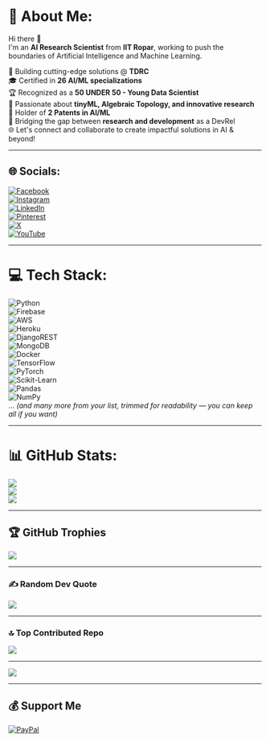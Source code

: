 # 💫 About Me:
Hi there 👋  
I'm an **AI Research Scientist** from **IIT Ropar**, working to push the boundaries of Artificial Intelligence and Machine Learning.  

🔬 Building cutting-edge solutions @ **TDRC**  
🎓 Certified in **26 AI/ML specializations**  
🏆 Recognized as a **50 UNDER 50 - Young Data Scientist**  
🧠 Passionate about **tinyML, Algebraic Topology, and innovative research**  
📜 Holder of **2 Patents in AI/ML**  
💬 Bridging the gap between **research and development** as a DevRel  
🌐 Let's connect and collaborate to create impactful solutions in AI & beyond!  

---

## 🌐 Socials:
[![Facebook](https://img.shields.io/badge/Facebook-%231877F2.svg?logo=Facebook&logoColor=white)](https://facebook.com/DaniRizvi)  
[![Instagram](https://img.shields.io/badge/Instagram-%23E4405F.svg?logo=Instagram&logoColor=white)](https://instagram.com/danielrizvi_)  
[![LinkedIn](https://img.shields.io/badge/LinkedIn-%230077B5.svg?logo=linkedin&logoColor=white)](https://linkedin.com/in/daniel-rizvi-531758214)  
[![Pinterest](https://img.shields.io/badge/Pinterest-%23E60023.svg?logo=Pinterest&logoColor=white)](https://pinterest.com/danielrizvi786)  
[![X](https://img.shields.io/badge/X-black.svg?logo=X&logoColor=white)](https://x.com/DanielRizvi)  
[![YouTube](https://img.shields.io/badge/YouTube-%23FF0000.svg?logo=YouTube&logoColor=white)](https://youtube.com/@thedanielrizvicompany)  

---

# 💻 Tech Stack:
![Python](https://img.shields.io/badge/python-3670A0?style=for-the-badge&logo=python&logoColor=ffdd54)  
![Firebase](https://img.shields.io/badge/firebase-%23039BE5.svg?style=for-the-badge&logo=firebase)  
![AWS](https://img.shields.io/badge/AWS-%23FF9900.svg?style=for-the-badge&logo=amazon-aws&logoColor=white)  
![Heroku](https://img.shields.io/badge/heroku-%23430098.svg?style=for-the-badge&logo=heroku&logoColor=white)  
![DjangoREST](https://img.shields.io/badge/DJANGO-REST-ff1709?style=for-the-badge&logo=django&logoColor=white&color=ff1709&labelColor=gray)  
![MongoDB](https://img.shields.io/badge/MongoDB-%234ea94b.svg?style=for-the-badge&logo=mongodb&logoColor=white)  
![Docker](https://img.shields.io/badge/docker-%230db7ed.svg?style=for-the-badge&logo=docker&logoColor=white)  
![TensorFlow](https://img.shields.io/badge/TensorFlow-%23FF6F00.svg?style=for-the-badge&logo=TensorFlow&logoColor=white)  
![PyTorch](https://img.shields.io/badge/PyTorch-%23EE4C2C.svg?style=for-the-badge&logo=PyTorch&logoColor=white)  
![Scikit-Learn](https://img.shields.io/badge/scikit--learn-%23F7931E.svg?style=for-the-badge&logo=scikit-learn&logoColor=white)  
![Pandas](https://img.shields.io/badge/pandas-%23150458.svg?style=for-the-badge&logo=pandas&logoColor=white)  
![NumPy](https://img.shields.io/badge/numpy-%23013243.svg?style=for-the-badge&logo=numpy&logoColor=white)  
... *(and many more from your list, trimmed for readability — you can keep all if you want)*  

---

# 📊 GitHub Stats:
![](https://github-readme-stats.vercel.app/api?username=DanielRizvi&theme=dark&hide_border=false&include_all_commits=false&count_private=false)  
![](https://github-readme-streak-stats.herokuapp.com/?user=DanielRizvi&theme=dark&hide_border=false)  
![](https://github-readme-stats.vercel.app/api/top-langs/?username=DanielRizvi&theme=dark&hide_border=false&include_all_commits=false&count_private=false&layout=compact)  

---

## 🏆 GitHub Trophies
![](https://github-profile-trophy.vercel.app/?username=DanielRizvi&theme=radical&no-frame=false&no-bg=true&margin-w=4)  

---

### ✍️ Random Dev Quote
![](https://quotes-github-readme.vercel.app/api?type=horizontal&theme=radical)  

---

### 🔝 Top Contributed Repo
![](https://github-contributor-stats.vercel.app/api?username=DanielRizvi&limit=5&theme=dark&combine_all_yearly_contributions=true)  

---

[![](https://visitcount.itsvg.in/api?id=DanielRizvi&icon=0&color=0)](https://visitcount.itsvg.in)  

---

## 💰 Support Me
[![PayPal](https://img.shields.io/badge/PayPal-00457C?style=for-the-badge&logo=paypal&logoColor=white)](https://paypal.me/DanielRizvi)
